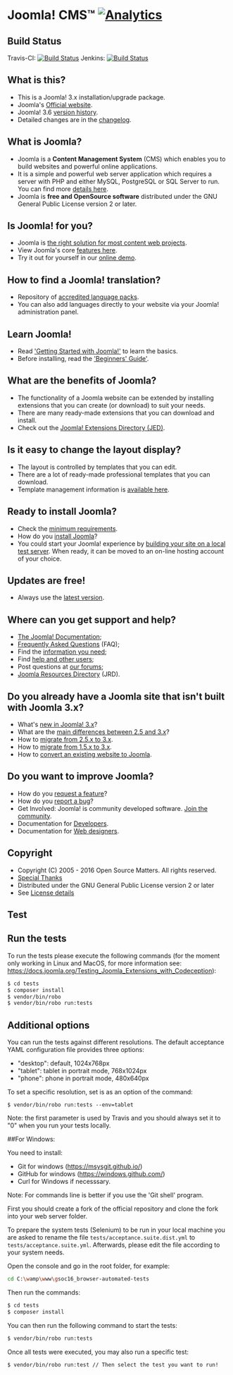 Joomla! CMS™ [![Analytics](https://ga-beacon.appspot.com/UA-544070-3/joomla-cms/readme)](https://github.com/igrigorik/ga-beacon)
====================

Build Status
---------------------
Travis-CI: [![Build Status](https://travis-ci.org/joomla/joomla-cms.svg?branch=staging)](https://travis-ci.org/joomla/joomla-cms)
Jenkins: [![Build Status](http://build.joomla.org/job/cms/badge/icon)](http://build.joomla.org/job/cms/)

What is this?
---------------------
* This is a Joomla! 3.x installation/upgrade package.
* Joomla's [Official website](https://www.joomla.org).
* Joomla! 3.6 [version history](https://docs.joomla.org/Joomla_3.6_version_history).
* Detailed changes are in the [changelog](https://github.com/joomla/joomla-cms/commits/master).

What is Joomla?
---------------------
* Joomla is a **Content Management System** (CMS) which enables you to build websites and powerful online applications.
* It is a simple and powerful web server application which requires a server with PHP and either MySQL, PostgreSQL or SQL Server to run. You can find more [details here](https://www.joomla.org/about-joomla.html).
* Joomla is **free and OpenSource software** distributed under the GNU General Public License version 2 or later.

Is Joomla! for you?
---------------------
* Joomla is [the right solution for most content web projects](https://docs.joomla.org/Joomla_Is_it_for_me%3F).
* View Joomla's core [features here](https://www.joomla.org/core-features.html).
* Try it out for yourself in our [online demo](https://demo.joomla.org).

How to find a Joomla! translation?
---------------------
* Repository of [accredited language packs](http://community.joomla.org/translations.html).
* You can also add languages directly to your website via your Joomla! administration panel.

Learn Joomla!
---------------------
* Read ['Getting Started with Joomla!'](https://docs.joomla.org/J3.x:Getting_Started_with_Joomla!) to learn the basics.
* Before installing, read the ['Beginners' Guide'](https://docs.joomla.org/Beginners).

What are the benefits of Joomla?
---------------------
* The functionality of a Joomla website can be extended by installing extensions that you can create (or download) to suit your needs.
* There are many ready-made extensions that you can download and install.
* Check out the [Joomla! Extensions Directory (JED)](http://extensions.joomla.org).

Is it easy to change the layout display?
---------------------
* The layout is controlled by templates that you can edit.
* There are a lot of ready-made professional templates that you can download.
* Template management information is [available here](https://docs.joomla.org/Portal:Administrators#Template_Management).

Ready to install Joomla?
---------------------
* Check the [minimum requirements](https://www.joomla.org/technical-requirements.html). 
* How do you [install Joomla](https://docs.joomla.org/Installing_Joomla!)?
* You could start your Joomla! experience by [building your site on a local test server](https://docs.joomla.org/Installing_Joomla_locally).
When ready, it can be moved to an on-line hosting account of your choice.

Updates are free!
---------------------
* Always use the [latest version](https://www.joomla.org/download.html).

Where can you get support and help?
---------------------
* [The Joomla! Documentation](https://docs.joomla.org/Main_Page);
* [Frequently Asked Questions](https://docs.joomla.org/Category:FAQ) (FAQ);
* Find the [information you need](https://docs.joomla.org/Start_here);
* Find [help and other users](https://www.joomla.org/about-joomla/create-and-share.html);
* Post questions at [our forums](http://forum.joomla.org);
* [Joomla Resources Directory](http://resources.joomla.org/) (JRD).

Do you already have a Joomla site that isn't built with Joomla 3.x?
---------------------
* What's [new in Joomla! 3.x](https://www.joomla.org/3)?
* What are the [main differences between 2.5 and 3.x](https://docs.joomla.org/What_are_the_major_differences_between_Joomla!_2.5_and_3.x%3F)?
* How to [migrate from 2.5.x to 3.x](https://docs.joomla.org/Joomla_2.5_to_3.x_Step_by_Step_Migration).
* How to [migrate from 1.5.x to 3.x](https://docs.joomla.org/Joomla_1.5_to_3.x_Step_by_Step_Migration).
* How to [convert an existing website to Joomla](https://docs.joomla.org/How_to_Convert_an_existing_Web_site_to_a_Joomla!_Web_site).

Do you want to improve Joomla?
--------------------
* How do you [request a feature](https://docs.joomla.org/How_do_you_request_a_feature%3F)?
* How do you [report a bug](https://docs.joomla.org/Filing_bugs_and_issues)?
* Get Involved: Joomla! is community developed software. [Join the community](https://volunteers.joomla.org/).
* Documentation for [Developers](https://docs.joomla.org/Developers).
* Documentation for [Web designers](https://docs.joomla.org/Web_designers).

Copyright
---------------------
* Copyright (C) 2005 - 2016 Open Source Matters. All rights reserved.
* [Special Thanks](https://docs.joomla.org/Joomla!_Credits_and_Thanks)
* Distributed under the GNU General Public License version 2 or later
* See [License details](https://docs.joomla.org/Joomla_Licenses)

Test
---------------------
## Run the tests

To run the tests please execute the following commands (for the moment only working in Linux and MacOS, for more information see: https://docs.joomla.org/Testing_Joomla_Extensions_with_Codeception):

```bash
$ cd tests
$ composer install
$ vendor/bin/robo
$ vendor/bin/robo run:tests
```

## Additional options

You can run the tests against different resolutions. The default acceptance YAML configuration file provides three options:

* "desktop": default, 1024x768px
* "tablet": tablet in portrait mode, 768x1024px
* "phone": phone in portrait mode, 480x640px

To set a specific resolution, set is as an option of the command:

`$ vendor/bin/robo run:tests --env=tablet`

Note: the first parameter is used by Travis and you should always set it to "0" when you run your tests locally.

##For Windows:

You need to install:
- Git for windows (https://msysgit.github.io/)
- GitHub for windows (https://windows.github.com/)
- Curl for Windows if necesssary.

Note: For commands line is better if you use the 'Git shell' program.

First you should create a fork of the official repository and clone the fork into your web server folder.

To prepare the system tests (Selenium) to be run in your local machine you are asked to rename the file `tests/acceptance.suite.dist.yml` to `tests/acceptance.suite.yml`. Afterwards, please edit the file according to your system needs.

Open the console and go in the root folder, for example:

```bash
cd C:\wamp\www\gsoc16_browser-automated-tests
```

Then run the commands:

```bash
$ cd tests
$ composer install
```

You can then run the following command to start the tests:

```bash
$ vendor/bin/robo run:tests
```

Once all tests were executed, you may also run a specific test:

```bash
$ vendor/bin/robo run:test // Then select the test you want to run!
```
